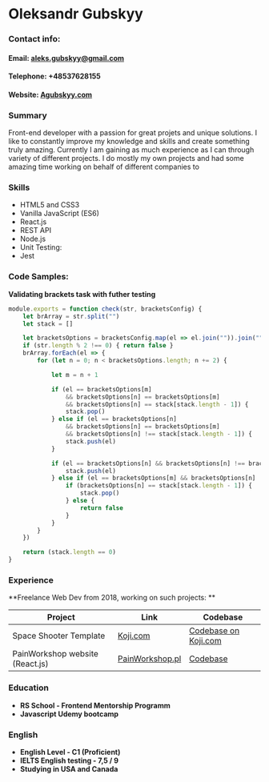 # Oleksandr Gubskyy
### Contact info:
#### Email: aleks.gubskyy@gmail.com
#### Telephone: +48537628155
#### Website: [Agubskyy.com](http://agubskyy.com)

### Summary
Front-end developer with a passion for great projets and unique solutions. I like to constantly improve my knowledge and skills and create something truly amazing. Currently I am gaining as much experience as I can through variety of different projects. I do mostly my own projects and had some amazing time working on behalf of different companies to 

### Skills
* HTML5 and CSS3
* Vanilla JavaScript (ES6)
* React.js
* REST API
* Node.js
* Unit Testing:
 * Jest
 
### Code Samples:

**Validating brackets task with futher testing**

```javascript
module.exports = function check(str, bracketsConfig) {
    let brArray = str.split("")
    let stack = []

    let bracketsOptions = bracketsConfig.map(el => el.join("")).join("")
    if (str.length % 2 !== 0) { return false }
    brArray.forEach(el => {
        for (let n = 0; n < bracketsOptions.length; n += 2) {

            let m = n + 1

            if (el == bracketsOptions[m]
                && bracketsOptions[n] == bracketsOptions[m]
                && bracketsOptions[n] == stack[stack.length - 1]) {
                stack.pop()
            } else if (el == bracketsOptions[n]
                && bracketsOptions[n] == bracketsOptions[m]
                && bracketsOptions[n] !== stack[stack.length - 1]) {
                stack.push(el)
            }

            if (el == bracketsOptions[n] && bracketsOptions[n] !== bracketsOptions[m]) {
                stack.push(el)
            } else if (el == bracketsOptions[m] && bracketsOptions[n] !== bracketsOptions[m]) {
                if (bracketsOptions[n] == stack[stack.length - 1]) {
                    stack.pop()
                } else {
                    return false
                }
            }
        }
    })

    return (stack.length == 0)
}
``` 

### Experience
**Freelance Web Dev from 2018, working on such projects: **

Project | Link | Codebase
------------ | ------------- |----------
Space Shooter Template | [Koji.com](https://withkoji.com/~FrostyDog/c094cf76-cd62-46c3-b9a4-84099d758b4a) | [Codebase on Koji.com](https://withkoji.com/~FrostyDog/c094cf76-cd62-46c3-b9a4-84099d758b4a)
PainWorkshop website (React.js) | [PainWorkshop.pl](http://painworkshop.pl/) | [Codebase](https://github.com/FrostyDog/Tattoo-Pain-Studio)

### Education

* **RS School - Frontend Mentorship Programm**
* **Javascript Udemy bootcamp**

### English
* **English Level - C1 (Proficient)**
* **IELTS English testing - 7,5 / 9**
* **Studying in USA and Canada**



